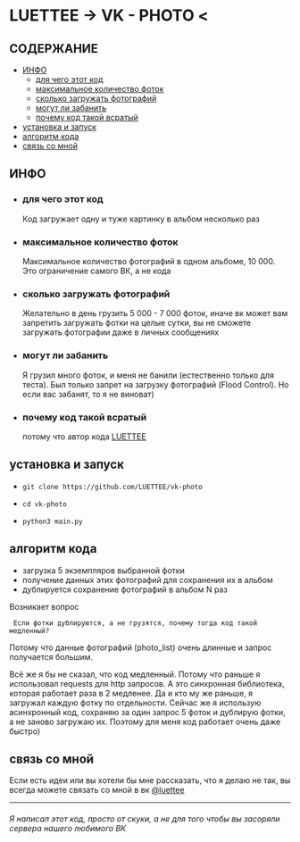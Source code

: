 # LUETTEE -> VK - PHOTO < #




## СОДЕРЖАНИЕ ##

- [ИНФО](#info)
  - [для чего этот код](#meaning)
  - [максимальное количество фоток](#MaxCount)
  - [сколько загружать фотографий](#count)
  - [могут ли забанить](#ban)
  - [почему код такой всратый](#govnocode)
- [установка и запуск](#install)
- [алгоритм кода](#algoritm)
- [связь со мной](#connection)




<a name="info"/>

## ИНФО ##

<a name="meaning"/>

- ### для чего этот код ###
  Код загружает одну и туже картинку в альбом несколько раз
  
<a name="MaxCount"/>

- ### максимальное количество фоток ###
  Максимальное количество фотографий в одном альбоме, 10 000. Это ограничение самого ВК, а не кода
  
<a name="count"/>

- ### сколько загружать фотографий ###
  Желательно в день грузить 5 000 - 7 000 фоток, иначе вк может вам запретить загружать фотки на целые сутки,
  вы не сможете загружать фотографии даже в личных сообщениях
  
<a name="ban"/>

- ### могут ли забанить ###
  Я грузил много фоток, и меня не банили (естественно только для теста). Был только запрет на загрузку фотографий (Flood Control). Но если вас забанят, то я не виноват)
  
<a name="govnocode"/>

- ### почему код такой всратый ###
  потому что автор кода [LUETTEE](https://github.com/LUETTEE)
  
  
  
  
<a name="install"/>

## установка и запуск ##

-     git clone https://github.com/LUETTEE/vk-photo
-     cd vk-photo
-     python3 main.py




<a name="algoritm"/>

## алгоритм кода ##

- загрузка 5 экземпляров выбранной фотки
- получение данных этих фотографий для сохранения их в альбом
- дублируется сохранение фотографий в альбом N раз

Возникает вопрос

     Если фотки дублируются, а не грузятся, почему тогда код такой медленный?

Потому что данные фотографий (photo_list) очень длинные и запрос получается большим.

Всё же я бы не сказал, что код медленный. Потому что раньше я использовал requests для http запросов. 
А это синхронная библиотека, которая работает раза в 2 медленее. Да и кто му же раньше, я загружал каждую фотку по отдельности.
Сейчас же я использую асинхронный код, сохраняю за один запрос 5 фоток и дублирую фотки, а не заново загружаю их.
Поэтому для меня код работает очень даже быстро)




<a name="connection"/>

## связь со мной ##

Если есть идеи или вы хотели бы мне рассказать, что я делаю не так, вы всегда можете связать со мной в вк [@luettee](https://vk.com/luettee)



----

###### Я написал этот код, просто от скуки, а не для того чтобы вы засоряли сервера нашего любимого ВК ######
